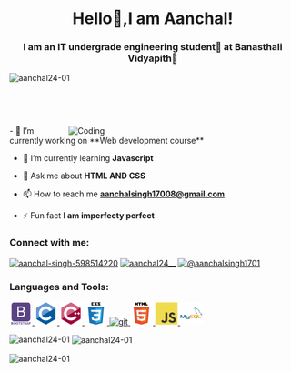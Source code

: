 <h1 align="center">Hello👋,I am Aanchal!</h1>
<h3 align="center">I am an IT undergrade engineering student👩 at Banasthali Vidyapith🙌</h3>
<p align="left"> <img src="https://komarev.com/ghpvc/?username=aanchal24-01&label=Profile%20views&color=0e75b6&style=flat" alt="aanchal24-01" /> </p>
<p align="left"> <a href="https://twitter.com/" target="blank"><img src="https://img.shields.io/twitter/follow/?logo=twitter&style=for-the-badge" alt="" /></a> </p>
<a href="https://twitter.com/" target="blank"><img src="https://img.shields.io/twitter/follow/?logo=twitter&style=for-the-badge" alt="" /></a> </p>
<img align="right" alt="Coding" width="400" src="https://cdn.dribbble.com/users/2646423/screenshots/5507196/computer.gif">
- 🔭 I’m currently working on **Web development course**

- 🌱 I’m currently learning **Javascript**

- 💬 Ask me about **HTML AND CSS**

- 📫 How to reach me **aanchalsingh17008@gmail.com**

- ⚡ Fun fact **I am imperfecty perfect**

<h3 align="left">Connect with me:</h3>
<p align="left">
<a href="https://linkedin.com/in/aanchal-singh-598514220" target="blank"><img align="center" src="https://raw.githubusercontent.com/rahuldkjain/github-profile-readme-generator/master/src/images/icons/Social/linked-in-alt.svg" alt="aanchal-singh-598514220" height="30" width="40" /></a>
<a href="https://instagram.com/aanchal24__" target="blank"><img align="center" src="https://raw.githubusercontent.com/rahuldkjain/github-profile-readme-generator/master/src/images/icons/Social/instagram.svg" alt="aanchal24__" height="30" width="40" /></a>
<a href="https://www.hackerrank.com/@aanchalsingh1701" target="blank"><img align="center" src="https://raw.githubusercontent.com/rahuldkjain/github-profile-readme-generator/master/src/images/icons/Social/hackerrank.svg" alt="@aanchalsingh1701" height="30" width="40" /></a>
</p>
<h3 align="left">Languages and Tools:</h3>
<p align="left"> <a href="https://getbootstrap.com" target="_blank"> <img src="https://raw.githubusercontent.com/devicons/devicon/master/icons/bootstrap/bootstrap-plain-wordmark.svg" alt="bootstrap" width="40" height="40"/> </a> <a href="https://www.cprogramming.com/" target="_blank"> <img src="https://raw.githubusercontent.com/devicons/devicon/master/icons/c/c-original.svg" alt="c" width="40" height="40"/> </a> <a href="https://www.w3schools.com/cpp/" target="_blank"> <img src="https://raw.githubusercontent.com/devicons/devicon/master/icons/cplusplus/cplusplus-original.svg" alt="cplusplus" width="40" height="40"/> </a> <a href="https://www.w3schools.com/css/" target="_blank"> <img src="https://raw.githubusercontent.com/devicons/devicon/master/icons/css3/css3-original-wordmark.svg" alt="css3" width="40" height="40"/> </a> <a href="https://git-scm.com/" target="_blank"> <img src="https://www.vectorlogo.zone/logos/git-scm/git-scm-icon.svg" alt="git" width="40" height="40"/> </a> <a href="https://www.w3.org/html/" target="_blank"> <img src="https://raw.githubusercontent.com/devicons/devicon/master/icons/html5/html5-original-wordmark.svg" alt="html5" width="40" height="40"/> </a> <a href="https://developer.mozilla.org/en-US/docs/Web/JavaScript" target="_blank"> <img src="https://raw.githubusercontent.com/devicons/devicon/master/icons/javascript/javascript-original.svg" alt="javascript" width="40" height="40"/> </a> <a href="https://www.mysql.com/" target="_blank"> <img src="https://raw.githubusercontent.com/devicons/devicon/master/icons/mysql/mysql-original-wordmark.svg" alt="mysql" width="40" height="40"/> </a> </p>

<p><img align="left" src="https://github-readme-stats.vercel.app/api/top-langs?username=aanchal24-01&show_icons=true&locale=en&layout=compact" alt="aanchal24-01" /></p>

<p>&nbsp;<img align="center" src="https://github-readme-stats.vercel.app/api?username=aanchal24-01&show_icons=true&locale=en" alt="aanchal24-01" /></p>

<p><img align="center" src="https://github-readme-streak-stats.herokuapp.com/?user=aanchal24-01&" alt="aanchal24-01" /></p>
